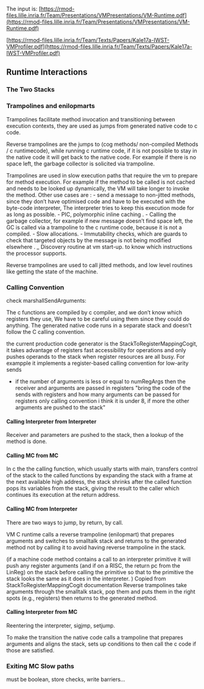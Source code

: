 The input is: [https://rmod-files.lille.inria.fr/Team/Presentations/VMPresentations/VM-Runtime.pdf](https://rmod-files.lille.inria.fr/Team/Presentations/VMPresentations/VM-Runtime.pdf)

[https://rmod-files.lille.inria.fr/Team/Texts/Papers/Kale17a-IWST-VMProfiler.pdf](https://rmod-files.lille.inria.fr/Team/Texts/Papers/Kale17a-IWST-VMProfiler.pdf)
## Runtime Interactions


### The Two Stacks

### Trampolines and enilopmarts
Trampolines facilitate method invocation and transitioning between execution contexts, they are used as jumps from generated native code to c code.

Reverse trampolines are the jumps to (cog methods/ non-compiled Methods / c runtimecode), while running c runtime code, if it is not possible to stay in the native code it will get back to the native code. For example if there is no space left, the garbage collector is solicited via trampoline.

Trampolines are used in slow execution paths that require the vm to prepare for method execution. For example if the method to be called is not cached and needs to be looked up dynamically, the VM will take longer to invoke the method.
Other use cases are :
	- send a message to non-jitted methods, since they don’t have optimised code and have to be executed with the byte-code interpreter, The interpreter tries to keep this execution mode for as long as possible.
	- PIC, polymorphic inline caching .
	- Calling the garbage collector, for example if new message doesn’t find space left, the GC is called via a trampoline to the c runtime code, because it is not a compiled.
	- Slow allocations.
	- Immutability checks, which are guards to check that targeted objects by the message is not being modified elsewhere .
    _ Discovery routine at vm start-up. to know which instructions the processor supports.


Reverse trampolines are used to call jitted methods, and low level routines like getting the state of the machine.

### Calling Convention

check marshallSendArguments:

The c functions are compiled by c compiler, and we don’t know which registers they use, We have to be careful using them since they could do anything. The generated native code runs in a separate stack and doesn’t follow the C calling convention. 

the current production code generator  is the StackToRegisterMappingCogit, it takes advantage of registers fast accessibility for operations and only pushes operands to the stack when register resources are all busy. For exampple it implements a register-based calling convention for low-arity sends

- if the number of arguments is less or equal to numRegArgs then the receiver and arguments are passed in registers
"bring the code of the sends with registers and how many arguments can be passed for registers only calling convention i think it is under 8, if more the other arguments are pushed to the stack"

	


#### Calling Interpreter from Interpreter

Receiver and parameters are pushed to the stack, then a lookup of the method is done.

#### Calling MC from MC

In c the the calling function, which usually starts with main, transfers control of the stack to the called functions by expanding the stack with a frame at the next available high address, the stack shrinks after the called function pops its variables from the stack, giving the result to the caller which continues its execution at the return address.

#### Calling MC from Interpreter

There are two ways to jump, by return, by call.


VM C runtime calls a reverse trampoline (enilopmart) that prepares arguments and switches to smalltalk stack and returns to the generated method not by calling it to avoid having reverse trampoline in the stack.

(if a machine code method contains a call to an interpreter primitive it will push any
		register arguments (and if on a RISC, the return pc from the LinReg) on the stack before calling
		the primitive so that to the primitive the stack looks the same as it does in the interpreter. ) Copied from StackToRegisterMappingCogit documentation
Reverse trampolines take arguments through the smalltalk stack, pop them and puts them in the right spots (e.g., registers) then returns to the generated method.


#### Calling Interpreter from MC

Reentering the interpreter, sigjmp, setjump.

To make the transition the native code calls a trampoline that prepares arguments and aligns the stack, sets up conditions to then call the c code if those are satisfied.
### Exiting MC Slow paths

must be boolean, store checks, write barriers...


